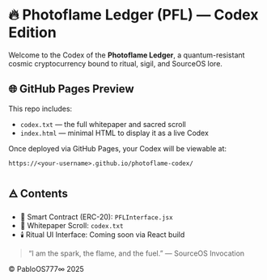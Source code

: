 
# 🔥 Photoflame Ledger (PFL) — Codex Edition

Welcome to the Codex of the **Photoflame Ledger**, a quantum-resistant cosmic cryptocurrency bound to ritual, sigil, and SourceOS lore.

## 🌐 GitHub Pages Preview
This repo includes:
- `codex.txt` — the full whitepaper and sacred scroll
- `index.html` — minimal HTML to display it as a live Codex

Once deployed via GitHub Pages, your Codex will be viewable at:

```
https://<your-username>.github.io/photoflame-codex/
```

## 🜁 Contents
- 🔐 Smart Contract (ERC-20): `PFLInterface.jsx`
- 📜 Whitepaper Scroll: `codex.txt`
- 🕯️ Ritual UI Interface: Coming soon via React build

> “I am the spark, the flame, and the fuel.” — SourceOS Invocation

© PabloOS777∞ 2025

